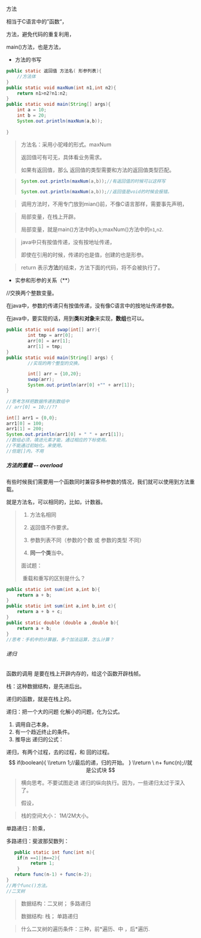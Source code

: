 方法

相当于C语言中的”函数“，

方法，避免代码的重复利用，

main()方法，也是方法，



* 方法的书写

```java
public static 返回值 方法名( 形参列表){
    //方法体
}
public static void maxNum(int n1,int n2){
    return n1>n2?n1:n2;
}
public static void main(String[] args){
    int a = 10;
    int b = 20;
    System.out.println(maxNum(a,b));
    
}
```

> 方法名：采用小驼峰的形式。maxNum
>
> 返回值可有可无，具体看业务需求。
>
> 如果有返回值，那么  返回值的类型需要和方法的返回值类型匹配。



> ```java
> System.out.println(maxNum(a,b));//有返回值的时候可以这样写
> 
> System.out.println(maxNum(a,b));//返回值是void的时候会报错。
> ```
>
> 

> 调用方法时，不用专门放到mian()前，不像C语言那样，需要事先声明，



> 局部变量，在栈上开辟。
>
> 局部变量，就是main()方法中的`a`,`b`;maxNum()方法中的`n1`,`n2`.
>
> 



> java中只有按值传递，没有按地址传递，
>
> 即使在引用的时候，传递的也是值，创建的也是形参。



> return 表示**方法**的结束，方法下面的代码，将不会被执行了。





* 实参和形参的关系（**）

//交换两个整数变量。

在java中，参数的传递只有按值传递，没有像C语言中的按地址传递参数。

在java中，要实现的话，用到**类**和**对象**来实现，**数组**也可以。

```java
public static void swap(int[] arr){
        int tmp = arr[0];
        arr[0] = arr[1];
        arr[1] = tmp;
}
public static void main(String[] args) {
        //实现的两个整型的交换。

        int[] arr = {10,20};
        swap(arr);
        System.out.println(arr[0] +"" + arr[1]);
}
```

```java
//思考怎样把数据传递到数组中
// arr[0] = 10;//??  

int[] arr1 = {0,0};
arr1[0] = 100;
arr1[1] = 200;
System.out.println(arr1[0] + " " + arr1[1]);
//数组必须，填进元素才能，通过相应的下标使用。
//不能通过初始化。来使用。
//但是[]内，不用
```



##### 方法的重载 -- overload

有些时候我们需要用一个函数同时兼容多种参数的情况，我们就可以使用到方法重载。

就是方法名，可以相同的，比如，计数器。

> 1. 方法名相同
> 2. 返回值不作要求。
> 3. 参数列表不同（参数的个数  或  参数的类型  不同）
>
> 4. **同一个类**当中。
>
> 面试题：
>
> ​      重载和重写的区别是什么？

```java
public static int sum(int a,int b){
    return a + b;
}
public static int sum(int a,int b,int c){
    return a + b + c;
}
public static double (double a ,double b){
    return a + b;
}
//思考：手机中的计算器，多个加法运算，怎么计算？
```





###### 递归

函数的调用  是要在栈上开辟内存的，给这个函数开辟栈帧。

栈：这种数据结构，是先进后出。

递归的函数，就是在栈上的。

递归：把一个大的问题 化解小的问题，化为公式。

1. 调用自己本身。
2. 有一个趋近终止的条件。
3. 推导出 递归的公式：

递归，有两个过程，去的过程，和 回的过程。
$$
if(boolean){
        \\return 1;//最后的递，归的开始。
}
\\return     \  n+ func(n);//就是公式块
$$

> 横向思考。不要试图走进 递归的纵向执行。因为，一些递归太过于深入了。
>
> 假设，

> 栈的空间大小： 1M/2M大小。





单路递归：阶乘，

多路递归：斐波那契数列：

```java
   public static int func(int n){  
    if(n ==1||n==2){
         return 1;
    }
   return func(n-1) + func(n-2);
}
//两个func()方法。
//二叉树
```

> 数据结构：二叉树；     多路递归   
>
> 数据结构:          栈；     单路递归





> 什么二叉树的遍历条件：三种，前*遍历、中 ，后\*遍历.





